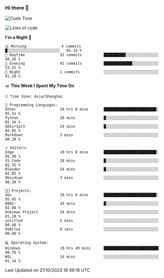 ### Hi there 👋

<!--
**GwenKaplan/GwenKaplan** is a ✨ _special_ ✨ repository because its `README.md` (this file) appears on your GitHub profile.

Here are some ideas to get you started:

- 🔭 I’m currently working on ...
- 🌱 I’m currently learning ...
- 👯 I’m looking to collaborate on ...
- 🤔 I’m looking for help with ...
- 💬 Ask me about ...
- 📫 How to reach me: ...
- 😄 Pronouns: ...
- ⚡ Fun fact: ...
-->

<!--START_SECTION:waka-->
![Code Time](http://img.shields.io/badge/Code%20Time-702%20hrs%207%20mins-blue)

![Lines of code](https://img.shields.io/badge/From%20Hello%20World%20I%27ve%20Written-113.1%20thousand%20lines%20of%20code-blue)

**I'm a Night 🦉** 

```text
🌞 Morning                4 commits           █░░░░░░░░░░░░░░░░░░░░░░░░   05.19 % 
🌆 Daytime                31 commits          ██████████░░░░░░░░░░░░░░░   40.26 % 
🌃 Evening                41 commits          █████████████░░░░░░░░░░░░   53.25 % 
🌙 Night                  1 commits           ░░░░░░░░░░░░░░░░░░░░░░░░░   01.30 % 
```


📊 **This Week I Spent My Time On** 

```text
🕑︎ Time Zone: Asia/Shanghai

💬 Programming Languages: 
Other                    19 hrs 8 mins       ████████████████████████░   95.31 % 
Python                   28 mins             █░░░░░░░░░░░░░░░░░░░░░░░░   02.34 % 
GDScript3                24 mins             █░░░░░░░░░░░░░░░░░░░░░░░░   02.05 % 
Markdown                 3 mins              ░░░░░░░░░░░░░░░░░░░░░░░░░   00.30 % 

🔥 Editors: 
Edge                     19 hrs 8 mins       ████████████████████████░   95.30 % 
VS Code                  28 mins             █░░░░░░░░░░░░░░░░░░░░░░░░   02.35 % 
Blender                  24 mins             █░░░░░░░░░░░░░░░░░░░░░░░░   02.05 % 
Obsidian                 3 mins              ░░░░░░░░░░░░░░░░░░░░░░░░░   00.30 % 

🐱‍💻 Projects: 
dev                      19 hrs 9 mins       ████████████████████████░   95.45 % 
0002-                    34 mins             █░░░░░░░░░░░░░░░░░░░░░░░░   02.88 % 
Unknown Project          14 mins             ░░░░░░░░░░░░░░░░░░░░░░░░░   01.20 % 
untitled                 5 mins              ░░░░░░░░░░░░░░░░░░░░░░░░░   00.46 % 
UVAtlas                  0 secs              ░░░░░░░░░░░░░░░░░░░░░░░░░   00.00 % 

💻 Operating System: 
Windows                  19 hrs 49 mins      █████████████████████████   98.76 % 
WSL                      14 mins             ░░░░░░░░░░░░░░░░░░░░░░░░░   01.24 % 
```


 Last Updated on 21/10/2023 18:36:18 UTC
<!--END_SECTION:waka-->
